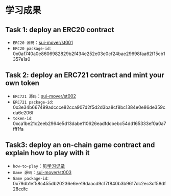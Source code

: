 # 学习成果

## Task 1: deploy an ERC20 contract

- `ERC20 源码`：[sui-mover/st001](https://github.com/taramakage/sui-mover/tree/main/st001)
- `ERC20 package-id`: 0x0af740a0e8606982829b2f434e252e03e0cf24bae29698faa62f15cb1357e1a0

## Task 2: deploy an ERC721 contract and mint your own token

- `ERC721 源码`：[sui-mover/st002](https://github.com/taramakage/sui-mover/tree/main/st002)
- `ERC721 package-id`: 0x3e34b667499adccce82cca907d2f5d2d3ba8cf8bc1384e0e86de359cda6e206f
- `token-id`: 0xca1be21c2eeb2964e5d13dabe110626eadfdcbebc54dd165333ef0a0a7fff1fa

## Task3: deploy an on-chain game contract and explain how to play with it

- `how-to-play`：见[学习记录](journal.md#stage2-game)
- `Game 源码`：[sui-mover/st003](https://github.com/taramakage/sui-mover/tree/main/st003)
- `Game package-id`: 0x79db1ef58c455db20236e6ee19daacd9c17f840b3b9617dc2ec3cf58df28cdfc
